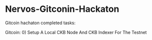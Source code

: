 # Nervos-Gitconin-Hackaton

Gitcoin hachaton completed tasks:

Gitcoin: 0) Setup A Local CKB Node And CKB Indexer For The Testnet